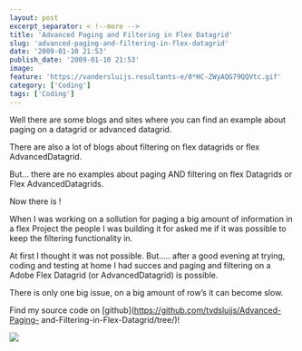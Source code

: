 ```yaml
---
layout: post
excerpt_separator: < !--more -->
title: 'Advanced Paging and Filtering in Flex Datagrid'
slug: 'advanced-paging-and-filtering-in-flex-datagrid'
date: '2009-01-10 21:53'
publish_date: '2009-01-10 21:53'
image:
feature: 'https://vandersluijs.resultants-e/0*HC-ZWyAQG79QQVtc.gif'
category: ['Coding']
tags: ['Coding']
---
```

Well there are some blogs and sites where you can find an example about paging
on a datagrid or advanced datagrid.  
  
There are also a lot of blogs about filtering on flex datagrids or flex
AdvancedDatagrid.  
  
But… there are no examples about paging AND filtering on flex Datagrids or
Flex AdvancedDatagrids.  
  
Now there is !  
  
  
  
When I was working on a sollution for paging a big amount of information in a
flex Project the people I was building it for asked me if it was possible to
keep the filtering functionality in.  
  
At first I thought it was not possible. But….. after a good evening at trying,
coding and testing at home I had succes and paging and filtering on a Adobe
Flex Datagrid (or AdvancedDatagrid) is possible.  
  
There is only one big issue, on a big amount of row’s it can become slow.  
  
Find my source code on [github](https://github.com/tvdsluijs/Advanced-Paging-
and-Filtering-in-Flex-Datagrid/tree/)!

![](https://vandersluijs.resultants-e/0*HC-ZWyAQG79QQVtc.gif)

